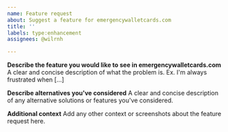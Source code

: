 ```yaml
---
name: Feature request
about: Suggest a feature for emergencywalletcards.com
title: ''
labels: type:enhancement
assignees: @wilrnh

---
```


**Describe the feature you would like to see in emergencywalletcards.com**
A clear and concise description of what the problem is. Ex. I'm always frustrated when [...]

**Describe alternatives you've considered**
A clear and concise description of any alternative solutions or features you've considered.

**Additional context**
Add any other context or screenshots about the feature request here.
